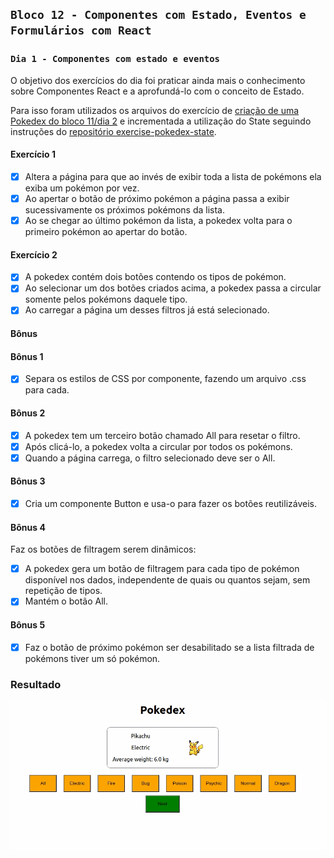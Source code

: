 ## `Bloco 12 - Componentes com Estado, Eventos e Formulários com React`

### `Dia 1 - Componentes com estado e eventos`

O objetivo dos exercícios do dia foi praticar ainda mais o conhecimento sobre Componentes React e a aprofundá-lo com o conceito de Estado.

Para isso foram utilizados os arquivos do exercício de [criação de uma Pokedex do bloco 11/dia 2](../../bloco_11/introducao-a-react_2/) e incrementada a utilização do State seguindo instruções do [repositório exercise-pokedex-state](https://github.com/leticiabora/exercise-pokedex-state).

#### Exercício 1

- [x] Altera a página para que ao invés de exibir toda a lista de pokémons ela exiba um pokémon por vez.
- [x] Ao apertar o botão de próximo pokémon a página passa a exibir sucessivamente os próximos pokémons da lista.
- [x] Ao se chegar ao último pokémon da lista, a pokedex volta para o primeiro pokémon ao apertar do botão.

#### Exercício 2

- [x] A pokedex contém dois botões contendo os tipos de pokémon.
- [x] Ao selecionar um dos botões criados acima, a pokedex passa a circular somente pelos pokémons daquele tipo.
- [x] Ao carregar a página um desses filtros já está selecionado.

#### Bônus

#### Bônus 1

- [x] Separa os estilos de CSS por componente, fazendo um arquivo .css para cada.

#### Bônus 2

- [x] A pokedex tem um terceiro botão chamado All para resetar o filtro.
- [x] Após clicá-lo, a pokedex volta a circular por todos os pokémons.
- [x] Quando a página carrega, o filtro selecionado deve ser o All.

#### Bônus 3

- [x] Cria um componente Button e usa-o para fazer os botões reutilizáveis.

#### Bônus 4

Faz os botões de filtragem serem dinâmicos:

- [x] A pokedex gera um botão de filtragem para cada tipo de pokémon disponível nos dados, independente de quais ou quantos sejam, sem repetição de tipos.
- [x] Mantém o botão All.

#### Bônus 5

- [x] Faz o botão de próximo pokémon ser desabilitado se a lista filtrada de pokémons tiver um só pokémon.

### Resultado

![resultado](./result.gif)
